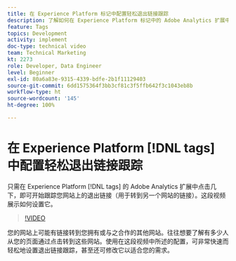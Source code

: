 ```yaml
---
title: 在 Experience Platform 标记中配置轻松退出链接跟踪
description: 了解如何在 Experience Platform 标记中的 Adobe Analytics 扩展中通过几次单击来跟踪您网站上的退出链接（用于转到另一个网站的链接）。
feature: Tags
topics: Development
activity: implement
doc-type: technical video
team: Technical Marketing
kt: 2273
role: Developer, Data Engineer
level: Beginner
exl-id: 80a6a83e-9315-4339-bdfe-2b1f11129403
source-git-commit: 6dd1575364f3bb3cf81c3f5ffb642f3c1043eb8b
workflow-type: ht
source-wordcount: '145'
ht-degree: 100%

---
```


# 在 Experience Platform [!DNL tags] 中配置轻松退出链接跟踪

只需在 Experience Platform [!DNL tags] 的 Adobe Analytics 扩展中点击几下，即可开始跟踪您网站上的退出链接（用于转到另一个网站的链接）。这段视频展示如何设置它。

>[!VIDEO](https://video.tv.adobe.com/v/25763/?quality=12&learn=on)

您的网站上可能有链接转到您拥有或与之合作的其他网站。往往想要了解有多少人从您的页面通过点击转到这些网站。使用在这段视频中所述的配置，可非常快速而轻松地设置退出链接跟踪，甚至还可修改它以适合您的需求。
